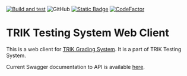[![Build and test](https://github.com/trik-testsys/web-app/actions/workflows/build-and-test.yml/badge.svg)](https://github.com/trik-testsys/web-app/actions/workflows/build-and-test.yml)
![GitHub](https://img.shields.io/github/license/trik-testsys/web-app?color=blue&logo=apache)
<a href="https://semver.org"><img alt="Static Badge" src="https://img.shields.io/badge/SemVer-Spec-blue?link=https%3A%2F%2Fsemver.org"></a>
[![CodeFactor](https://www.codefactor.io/repository/github/trik-testsys/web-app/badge)](https://www.codefactor.io/repository/github/trik-testsys/web-app)



# TRIK Testing System Web Client

This is a web client for [TRIK Grading System](https://github.com/trik-testsys/trik-testsys-grading-system). It is a part of TRIK Testing System.

Current Swagger documentation to API is available [here](https://app.swaggerhub.com/apis/5h15h4k1n9/web-app/).